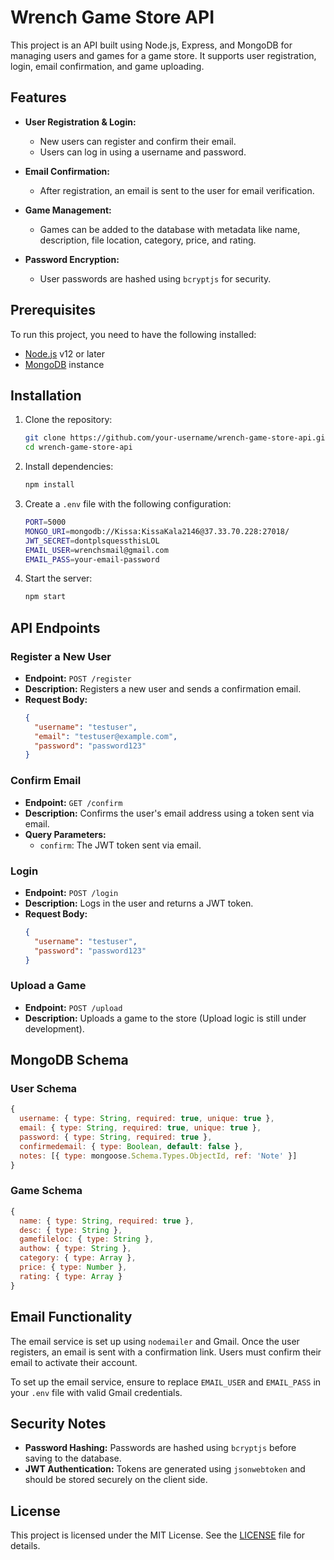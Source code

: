 # Wrench Game Store API

This project is an API built using Node.js, Express, and MongoDB for managing users and games for a game store. It supports user registration, login, email confirmation, and game uploading.

## Features

- **User Registration & Login:** 
  - New users can register and confirm their email.
  - Users can log in using a username and password.
  
- **Email Confirmation:** 
  - After registration, an email is sent to the user for email verification.
  
- **Game Management:** 
  - Games can be added to the database with metadata like name, description, file location, category, price, and rating.
  
- **Password Encryption:** 
  - User passwords are hashed using `bcryptjs` for security.

## Prerequisites

To run this project, you need to have the following installed:

- [Node.js](https://nodejs.org/) v12 or later
- [MongoDB](https://www.mongodb.com/) instance

## Installation

1. Clone the repository:
   ```bash
   git clone https://github.com/your-username/wrench-game-store-api.git
   cd wrench-game-store-api
   ```

2. Install dependencies:
   ```bash
   npm install
   ```

3. Create a `.env` file with the following configuration:
   ```bash
   PORT=5000
   MONGO_URI=mongodb://Kissa:KissaKala2146@37.33.70.228:27018/
   JWT_SECRET=dontplsquessthisLOL
   EMAIL_USER=wrenchsmail@gmail.com
   EMAIL_PASS=your-email-password
   ```

4. Start the server:
   ```bash
   npm start
   ```

## API Endpoints

### Register a New User
- **Endpoint:** `POST /register`
- **Description:** Registers a new user and sends a confirmation email.
- **Request Body:**
  ```json
  {
    "username": "testuser",
    "email": "testuser@example.com",
    "password": "password123"
  }
  ```

### Confirm Email
- **Endpoint:** `GET /confirm`
- **Description:** Confirms the user's email address using a token sent via email.
- **Query Parameters:** 
  - `confirm`: The JWT token sent via email.

### Login
- **Endpoint:** `POST /login`
- **Description:** Logs in the user and returns a JWT token.
- **Request Body:**
  ```json
  {
    "username": "testuser",
    "password": "password123"
  }
  ```

### Upload a Game
- **Endpoint:** `POST /upload`
- **Description:** Uploads a game to the store (Upload logic is still under development).

## MongoDB Schema

### User Schema
```js
{
  username: { type: String, required: true, unique: true },
  email: { type: String, required: true, unique: true },
  password: { type: String, required: true },
  confirmedemail: { type: Boolean, default: false },
  notes: [{ type: mongoose.Schema.Types.ObjectId, ref: 'Note' }]
}
```

### Game Schema
```js
{
  name: { type: String, required: true },
  desc: { type: String },
  gamefileloc: { type: String },
  authow: { type: String },
  category: { type: Array },
  price: { type: Number },
  rating: { type: Array }
}
```

## Email Functionality

The email service is set up using `nodemailer` and Gmail. Once the user registers, an email is sent with a confirmation link. Users must confirm their email to activate their account.

To set up the email service, ensure to replace `EMAIL_USER` and `EMAIL_PASS` in your `.env` file with valid Gmail credentials.

## Security Notes

- **Password Hashing:** Passwords are hashed using `bcryptjs` before saving to the database.
- **JWT Authentication:** Tokens are generated using `jsonwebtoken` and should be stored securely on the client side.

## License

This project is licensed under the MIT License. See the [LICENSE](LICENSE) file for details.

